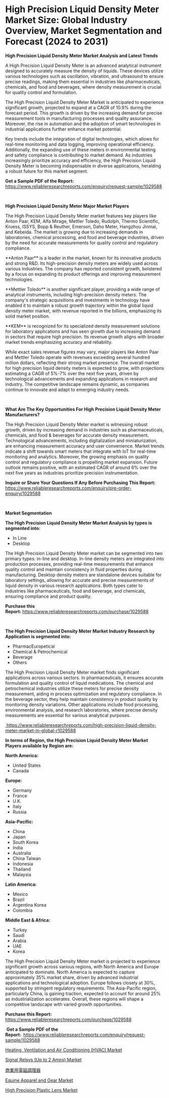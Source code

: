 <p><h1>High Precision Liquid Density Meter Market Size: Global Industry Overview, Market Segmentation and Forecast (2024 to 2031)</h1></p><p><strong>High Precision Liquid Density Meter Market Analysis and Latest Trends</strong></p>
<p><p>A High Precision Liquid Density Meter is an advanced analytical instrument designed to accurately measure the density of liquids. These devices utilize various technologies such as oscillation, vibration, and ultrasound to ensure precise readings, making them essential in industries like pharmaceuticals, chemicals, and food and beverages, where density measurement is crucial for quality control and formulation.</p><p>The High Precision Liquid Density Meter Market is anticipated to experience significant growth, projected to expand at a CAGR of 10.9% during the forecast period. This growth is driven by the increasing demand for precise measurement tools in manufacturing processes and quality assurance. Moreover, the rise in automation and the adoption of smart technologies in industrial applications further enhance market potential. </p><p>Key trends include the integration of digital technologies, which allows for real-time monitoring and data logging, improving operational efficiency. Additionally, the expanding use of these meters in environmental testing and safety compliance is contributing to market demand. As industries increasingly prioritize accuracy and efficiency, the High Precision Liquid Density Meter is becoming indispensable in diverse applications, heralding a robust future for this market segment.</p></p>
<p><strong>Get a Sample PDF of the Report:&nbsp;</strong> <a href="https://www.reliableresearchreports.com/enquiry/request-sample/1029588">https://www.reliableresearchreports.com/enquiry/request-sample/1029588</a></p>
<p>&nbsp;</p>
<p><strong>High Precision Liquid Density Meter Major Market Players</strong></p>
<p><p>The High Precision Liquid Density Meter market features key players like Anton Paar, KEM, Alfa Mirage, Mettler Toledo, Rudolph, Thermo Scientific, Kruess, ISSYS, Bopp & Reuther, Emerson, Daho Meter, Hangzhou Jinmai, and Kebeida. The market is growing due to increasing demands in laboratories, chemical processing, and food and beverage industries, driven by the need for accurate measurements for quality control and regulatory compliance.</p><p>**Anton Paar** is a leader in the market, known for its innovative products and strong R&D. Its high-precision density meters are widely used across various industries. The company has reported consistent growth, bolstered by a focus on expanding its product offerings and improving measurement technologies.</p><p>**Mettler Toledo** is another significant player, providing a wide range of analytical instruments, including high-precision density meters. The company's strategic acquisitions and investments in technology have enabled it to maintain a robust growth trajectory within the global liquid density meter market, with revenue reported in the billions, emphasizing its solid market position.</p><p>**KEM** is recognized for its specialized density measurement solutions for laboratory applications and has seen growth due to increasing demand in sectors that require high precision. Its revenue growth aligns with broader market trends emphasizing accuracy and reliability.</p><p>While exact sales revenue figures may vary, major players like Anton Paar and Mettler Toledo operate with revenues exceeding several hundred million dollars, reflecting their strong market presence. The overall market for high precision liquid density meters is expected to grow, with projections estimating a CAGR of 5%-7% over the next five years, driven by technological advancements and expanding applications in research and industry. The competitive landscape remains dynamic, as companies continue to innovate and adapt to emerging industry needs.</p></p>
<p>&nbsp;</p>
<p><strong>What Are The Key Opportunities For High Precision Liquid Density Meter Manufacturers?</strong></p>
<p><p>The High Precision Liquid Density Meter market is witnessing robust growth, driven by increasing demand in industries such as pharmaceuticals, chemicals, and food & beverages for accurate density measurement. Technological advancements, including digitalization and miniaturization, are enhancing measurement accuracy and user convenience. Market trends indicate a shift towards smart meters that integrate with IoT for real-time monitoring and analytics. Moreover, the growing emphasis on quality control and regulatory compliance is propelling market expansion. Future outlook remains positive, with an estimated CAGR of around 6% over the next five years as industries prioritize precision instrumentation.</p></p>
<p><strong>Inquire or Share Your Questions If Any Before Purchasing This Report:</strong> <a href="https://www.reliableresearchreports.com/enquiry/pre-order-enquiry/1029588">https://www.reliableresearchreports.com/enquiry/pre-order-enquiry/1029588</a></p>
<p>&nbsp;</p>
<p><strong>Market Segmentation</strong></p>
<p><strong>The High Precision Liquid Density Meter Market Analysis by types is segmented into:</strong></p>
<p><ul><li>In Line</li><li>Desktop</li></ul></p>
<p><p>The High Precision Liquid Density Meter market can be segmented into two primary types: in-line and desktop. In-line density meters are integrated into production processes, providing real-time measurements that enhance quality control and maintain consistency in fluid properties during manufacturing. Desktop density meters are standalone devices suitable for laboratory settings, allowing for accurate and precise measurements of liquid density in various research applications. Both types cater to industries like pharmaceuticals, food and beverage, and chemicals, ensuring compliance and product quality.</p></p>
<p><strong>Purchase this Report:&nbsp;</strong><a href="https://www.reliableresearchreports.com/purchase/1029588">https://www.reliableresearchreports.com/purchase/1029588</a></p>
<p>&nbsp;</p>
<p><strong>The High Precision Liquid Density Meter Market Industry Research by Application is segmented into:</strong></p>
<p><ul><li>PharmacEuropetical</li><li>Chemical & Petrochemical</li><li>Beverage</li><li>Others</li></ul></p>
<p><p>The High Precision Liquid Density Meter market finds significant applications across various sectors. In pharmaceuticals, it ensures accurate formulation and quality control of liquid medications. The chemical and petrochemical industries utilize these meters for precise density measurement, aiding in process optimization and regulatory compliance. In the beverage sector, they help maintain consistency in product quality by monitoring density variations. Other applications include food processing, environmental analysis, and research laboratories, where precise density measurements are essential for various analytical purposes.</p></p>
<p><a href="https://www.reliableresearchreports.com/high-precision-liquid-density-meter-market-in-global-r1029588">&nbsp;https://www.reliableresearchreports.com/high-precision-liquid-density-meter-market-in-global-r1029588</a></p>
<p><strong>In terms of Region, the High Precision Liquid Density Meter Market Players available by Region are:</strong></p>
<p>
    <p> <strong> North America: </strong>
        <ul>
            <li>United States</li>
            <li>Canada</li>
        </ul>
        </p> 
    <p> <strong> Europe: </strong>
        <ul>
            <li>Germany</li>
            <li>France</li>
            <li>U.K.</li>
            <li>Italy</li>
            <li>Russia</li>
        </ul>
        </p> 
    <p> <strong> Asia-Pacific: </strong>
        <ul>
            <li>China</li>
            <li>Japan</li>
            <li>South Korea</li>
            <li>India</li>
            <li>Australia</li>
            <li>China Taiwan</li>
            <li>Indonesia</li>
            <li>Thailand</li>
            <li>Malaysia</li>
        </ul>
        </p> 
    <p> <strong> Latin America: </strong>
        <ul>
            <li>Mexico</li>
            <li>Brazil</li>
            <li>Argentina Korea</li>
            <li>Colombia</li>
        </ul>
        </p> 
    <p> <strong> Middle East & Africa: </strong>
        <ul>
            <li>Turkey</li>
            <li>Saudi</li>
            <li>Arabia</li>
            <li>UAE</li>
            <li>Korea</li>
        </ul>
    </p>
    </p>
<p><p>The High Precision Liquid Density Meter market is projected to experience significant growth across various regions, with North America and Europe anticipated to dominate. North America is expected to capture approximately 35% market share, driven by advanced industrial applications and technological adoption. Europe follows closely at 30%, supported by stringent regulatory requirements. The Asia-Pacific region, particularly China, is gaining traction, expected to account for around 25% as industrialization accelerates. Overall, these regions will shape a competitive landscape with varied growth opportunities.</p></p>
<p><strong>Purchase this Report: </strong><a href="https://www.reliableresearchreports.com/purchase/1029588">https://www.reliableresearchreports.com/purchase/1029588</a></p>
<p>&nbsp;<strong>Get a Sample PDF of the Report:&nbsp;&nbsp;</strong><a href="https://www.reliableresearchreports.com/enquiry/request-sample/1029588">https://www.reliableresearchreports.com/enquiry/request-sample/1029588</a></p>
<p><strong></strong></p>
<p><p><a href="https://github.com/WillieWoodard/Market-Research-Report-List-6/blob/main/heating-ventilation-and-air-conditioning-hvac-market.md">Heating, Ventilation and Air Conditioning (HVAC) Market</a></p><p><a href="https://medium.com/@theomorar08/signal-relays-up-to-2-amps-market-a-global-and-regional-analysis-focus-on-end-user-product-5f5ba610087a">Signal Relays (Up to 2 Amps) Market</a></p><p><a href="https://medium.com/@maudward1907/%E3%82%B0%E3%83%AD%E3%83%BC%E3%83%90%E3%83%AB%E5%95%86%E6%A5%AD%E8%AA%98%E5%B0%8E%E8%AA%BF%E7%90%86%E5%99%A8%E6%A5%AD%E7%95%8C%E8%AA%BF%E6%9F%BB%E3%83%AC%E3%83%9D%E3%83%BC%E3%83%88-%E7%AB%B6%E4%BA%89%E7%8A%B6%E6%B3%81-%E5%B8%82%E5%A0%B4%E8%A6%8F%E6%A8%A1-%E5%9C%B0%E5%9F%9F%E3%81%AE%E7%8A%B6%E6%B3%81%E3%81%8A%E3%82%88%E3%81%B3%E8%A6%8B%E9%80%9A%E3%81%97%E4%BA%88%E6%B8%AC-2024%E5%B9%B4-2031%E5%B9%B4-8a3dc864e790">商業用電磁調理器</a></p><p><a href="https://issuu.com/reportprime-2/docs/equine-apparel-and-gear-market-size_e6d86eb6a7cacb">Equine Apparel and Gear Market</a></p><p><a href="https://issuu.com/reportprime-2/docs/high-precision-plastic-lens-market-_11e14d63fb92f2">High Precision Plastic Lens Market</a></p></p>